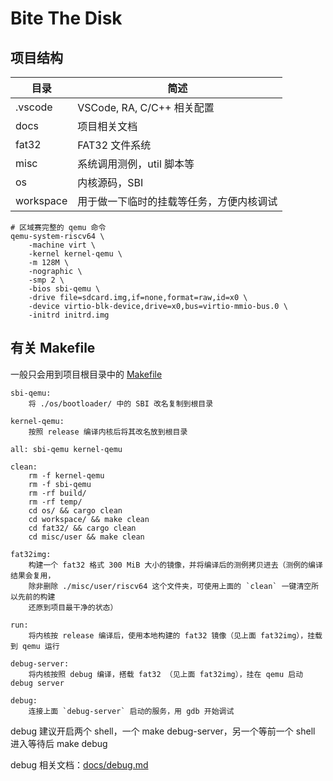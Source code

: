 # Bite The Disk

## 项目结构
| 目录      | 简述                                     |
| --------- | ---------------------------------------- |
| .vscode   | VSCode, RA, C/C++ 相关配置               |
| docs      | 项目相关文档                             |
| fat32     | FAT32 文件系统                           |
| misc      | 系统调用测例，util 脚本等                |
| os        | 内核源码，SBI                            |
| workspace | 用于做一下临时的挂载等任务，方便内核调试 |

```
# 区域赛完整的 qemu 命令
qemu-system-riscv64 \
    -machine virt \
    -kernel kernel-qemu \
    -m 128M \
    -nographic \
    -smp 2 \
    -bios sbi-qemu \
    -drive file=sdcard.img,if=none,format=raw,id=x0 \
    -device virtio-blk-device,drive=x0,bus=virtio-mmio-bus.0 \
    -initrd initrd.img
```

## 有关 Makefile
一般只会用到项目根目录中的 [Makefile](./Makefile)

```shell
sbi-qemu:
    将 ./os/bootloader/ 中的 SBI 改名复制到根目录

kernel-qemu:
    按照 release 编译内核后将其改名放到根目录

all: sbi-qemu kernel-qemu

clean:
	rm -f kernel-qemu
	rm -f sbi-qemu
	rm -rf build/
	rm -rf temp/
	cd os/ && cargo clean
	cd workspace/ && make clean
	cd fat32/ && cargo clean
	cd misc/user && make clean

fat32img: 
    构建一个 fat32 格式 300 MiB 大小的镜像，并将编译后的测例拷贝进去（测例的编译结果会复用，
    除非删除 ./misc/user/riscv64 这个文件夹，可使用上面的 `clean` 一键清空所以先前的构建
    还原到项目最干净的状态）

run:
    将内核按 release 编译后，使用本地构建的 fat32 镜像（见上面 fat32img），挂载到 qemu 运行

debug-server:
    将内核按照 debug 编译，搭载 fat32 （见上面 fat32img），挂在 qemu 启动 debug server

debug:
    连接上面 `debug-server` 启动的服务，用 gdb 开始调试

```

debug 建议开启两个 shell，一个 make debug-server，另一个等前一个 shell 进入等待后 make debug

debug 相关文档：[docs/debug.md](docs/debug.md)
